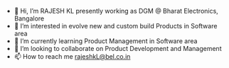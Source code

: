 - 👋 Hi, I’m RAJESH KL presently working as DGM @ Bharat Electronics, Bangalore
- 👀 I’m interested in evolve new and custom build Products in Software area 
- 🌱 I’m currently learning Product Management in Software area 
- 💞️ I’m looking to collaborate on Product Development and Management
- 📫 How to reach me rajeshkL@bel.co.in

<!---
belrajeshkl/belrajeshkl is a ✨ special ✨ repository because its `README.md` (this file) appears on your GitHub profile.
You can click the Preview link to take a look at your changes.
--->
